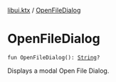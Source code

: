 [libui.ktx](index.md) / [OpenFileDialog](./-open-file-dialog.md)

# OpenFileDialog

`fun OpenFileDialog(): `[`String`](https://kotlinlang.org/api/latest/jvm/stdlib/kotlin/-string/index.html)`?`

Displays a modal Open File Dialog.

